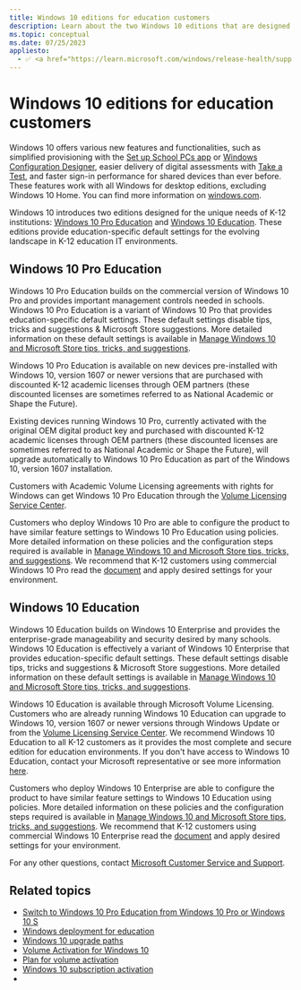 ```yaml
---
title: Windows 10 editions for education customers
description: Learn about the two Windows 10 editions that are designed for the needs of education institutions.
ms.topic: conceptual
ms.date: 07/25/2023
appliesto:
  - ✅ <a href="https://learn.microsoft.com/windows/release-health/supported-versions-windows-client" target="_blank">Windows 10</a>
---
```


# Windows 10 editions for education customers

Windows 10 offers various new features and functionalities, such as simplified provisioning with the [Set up School PCs app](./use-set-up-school-pcs-app.md) or [Windows Configuration Designer](./set-up-students-pcs-to-join-domain.md), easier delivery of digital assessments with [Take a Test](./take-tests-in-windows.md), and faster sign-in performance for shared devices than ever before. These features work with all Windows for desktop editions, excluding Windows 10 Home. You can find more information on [windows.com](https://www.windows.com/).

Windows 10 introduces two editions designed for the unique needs of K-12 institutions: [Windows 10 Pro Education](#windows-10-pro-education) and [Windows 10 Education](#windows-10-education). These editions provide education-specific default settings for the evolving landscape in K-12 education IT environments.

## Windows 10 Pro Education

Windows 10 Pro Education builds on the commercial version of Windows 10 Pro and provides important management controls needed in schools. Windows 10 Pro Education is a variant of Windows 10 Pro that provides education-specific default settings. These default settings disable tips, tricks and suggestions & Microsoft Store suggestions. More detailed information on these default settings is available in [Manage Windows 10 and Microsoft Store tips, tricks, and suggestions](/windows/configuration/manage-tips-and-suggestions).

Windows 10 Pro Education is available on new devices pre-installed with Windows 10, version 1607 or newer versions that are purchased with discounted K-12 academic licenses through OEM partners (these discounted licenses are sometimes referred to as National Academic or Shape the Future).

Existing devices running Windows 10 Pro, currently activated with the original OEM digital product key and purchased with discounted K-12 academic licenses through OEM partners (these discounted licenses are sometimes referred to as National Academic or Shape the Future), will upgrade automatically to Windows 10 Pro Education as part of the Windows 10, version 1607 installation.

Customers with Academic Volume Licensing agreements with rights for Windows can get Windows 10 Pro Education through the [Volume Licensing Service Center](https://www.microsoft.com/Licensing/servicecenter/default.aspx).

Customers who deploy Windows 10 Pro are able to configure the product to have similar feature settings to Windows 10 Pro Education using policies. More detailed information on these policies and the configuration steps required is available in [Manage Windows 10 and Microsoft Store tips, tricks, and suggestions](/windows/configuration/manage-tips-and-suggestions). We recommend that K-12 customers using commercial Windows 10 Pro read the [document](/windows/configuration/manage-tips-and-suggestions) and apply desired settings for your environment.

## Windows 10 Education

Windows 10 Education builds on Windows 10 Enterprise and provides the enterprise-grade manageability and security desired by many schools. Windows 10 Education is effectively a variant of Windows 10 Enterprise that provides education-specific default settings. These default settings disable tips, tricks and suggestions & Microsoft Store suggestions. More detailed information on these default settings is available in [Manage Windows 10 and Microsoft Store tips, tricks, and suggestions](/windows/configuration/manage-tips-and-suggestions).

Windows 10 Education is available through Microsoft Volume Licensing. Customers who are already running Windows 10 Education can upgrade to Windows 10, version 1607 or newer versions through Windows Update or from the [Volume Licensing Service Center](https://www.microsoft.com/Licensing/servicecenter/default.aspx). We recommend Windows 10 Education to all K-12 customers as it provides the most complete and secure edition for education environments. If you don't have access to Windows 10 Education, contact your Microsoft representative or see more information [here](https://go.microsoft.com/fwlink/?LinkId=822628).

Customers who deploy Windows 10 Enterprise are able to configure the product to have similar feature settings to Windows 10 Education using policies. More detailed information on these policies and the configuration steps required is available in [Manage Windows 10 and Microsoft Store tips, tricks, and suggestions](/windows/configuration/manage-tips-and-suggestions). We recommend that K-12 customers using commercial Windows 10 Enterprise read the [document](/windows/configuration/manage-tips-and-suggestions) and apply desired settings for your environment.

For any other questions, contact [Microsoft Customer Service and Support](https://support.microsoft.com/en-us).

## Related topics

- [Switch to Windows 10 Pro Education from Windows 10 Pro or Windows 10 S](change-to-pro-education.md)
- [Windows deployment for education](./index.yml)
- [Windows 10 upgrade paths](/windows/deployment/upgrade/windows-10-upgrade-paths)
- [Volume Activation for Windows 10](/windows/deployment/volume-activation/volume-activation-windows-10)
- [Plan for volume activation](/windows/deployment/volume-activation/plan-for-volume-activation-client)
- [Windows 10 subscription activation](/windows/deployment/windows-10-subscription-activation)
- 